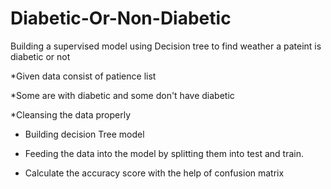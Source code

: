 # Diabetic-Or-Non-Diabetic
Building a supervised model using Decision tree to find weather a pateint is diabetic or not  

*Given data consist of patience list  

*Some are with diabetic and some don't have diabetic

*Cleansing the data properly

* Building decision Tree model

* Feeding the data into the model by splitting them into test and train.

* Calculate the accuracy score with the help of confusion matrix
